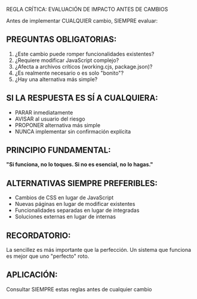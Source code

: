 REGLA CRÍTICA: EVALUACIÓN DE IMPACTO ANTES DE CAMBIOS

Antes de implementar CUALQUIER cambio, SIEMPRE evaluar:

## PREGUNTAS OBLIGATORIAS:
1. ¿Este cambio puede romper funcionalidades existentes?
2. ¿Requiere modificar JavaScript complejo?
3. ¿Afecta a archivos críticos (working.cjs, package.json)?
4. ¿Es realmente necesario o es solo "bonito"?
5. ¿Hay una alternativa más simple?

## SI LA RESPUESTA ES SÍ A CUALQUIERA:
- PARAR inmediatamente
- AVISAR al usuario del riesgo
- PROPONER alternativa más simple
- NUNCA implementar sin confirmación explícita

## PRINCIPIO FUNDAMENTAL:
**"Si funciona, no lo toques. Si no es esencial, no lo hagas."**

## ALTERNATIVAS SIEMPRE PREFERIBLES:
- Cambios de CSS en lugar de JavaScript
- Nuevas páginas en lugar de modificar existentes  
- Funcionalidades separadas en lugar de integradas
- Soluciones externas en lugar de internas

## RECORDATORIO:
La sencillez es más importante que la perfección.
Un sistema que funciona es mejor que uno "perfecto" roto.

## APLICACIÓN:
Consultar SIEMPRE estas reglas antes de cualquier cambio